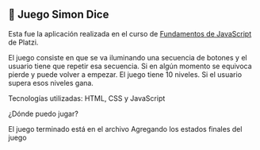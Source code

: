 ## :red_circle: Juego Simon Dice

Esta fue la aplicación realizada en el curso de [Fundamentos de JavaScript](https://platzi.com/clases/1339-fundamentos-javascript-2018/21791-bienvenidos-al-curso-de-fundamentos-de-javascript/ "Fundamentos de JavaScript") de Platzi.

El juego consiste en que se va iluminando una secuencia de botones y el usuario tiene que repetir esa secuencia. Si en algún momento se equivoca pierde y puede volver a empezar. El juego tiene 10 niveles. Si el usuario supera esos niveles gana.

Tecnologías utilizadas: HTML, CSS y JavaScript

¿Dónde puedo jugar? 

El juego terminado está en el archivo Agregando los estados finales del juego



